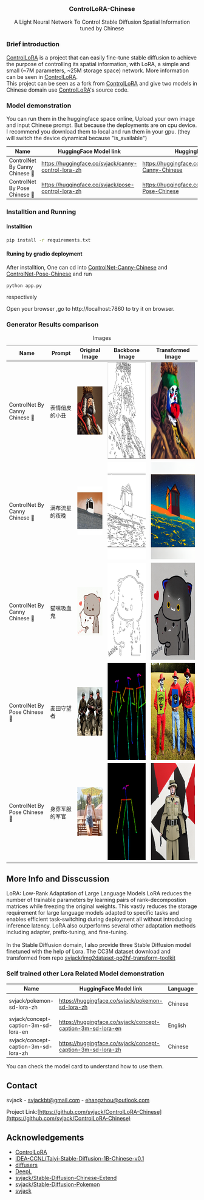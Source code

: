 <!-- PROJECT LOGO -->
<br />
<p align="center">
  <h3 align="center">ControlLoRA-Chinese</h3>

  <p align="center">
   		A Light Neural Network To Control Stable Diffusion Spatial Information tuned by Chinese
    <br />
  </p>
</p>

### Brief introduction
[ControlLoRA](https://github.com/HighCWu/ControlLoRA) is a project that can easily fine-tune stable diffusion to achieve the purpose of controlling its spatial information, with LoRA, a simple and small (~7M parameters, ~25M storage space) network. More information can be seen in [ControlLoRA](https://github.com/HighCWu/ControlLoRA).<br/>
This project can be seen as a fork from [ControlLoRA](https://github.com/HighCWu/ControlLoRA) and give two models in Chinese domain use [ControlLoRA](https://github.com/HighCWu/ControlLoRA)'s source code.<br/>

### Model demonstration

You can run them in the huggingface space online, Upload your own image and
input Chinese prompt. But because the deployments are on cpu device. I recommend you download them to local and run them in your gpu. (they will switch the device dynamical because "is_available")

|Name |HuggingFace Model link| HuggingFace Space link |
|---------|--------|-------|
|ControlNet By Canny Chinese 🔪| https://huggingface.co/svjack/canny-control-lora-zh | https://huggingface.co/spaces/svjack/ControlNet-Canny-Chinese |
|ControlNet By Pose Chinese 🏃| https://huggingface.co/svjack/pose-control-lora-zh | https://huggingface.co/spaces/svjack/ControlNet-Pose-Chinese |

### Installtion and Running

#### Installtion
```bash
pip install -r requirements.txt
```

#### Runing by gradio deployment
After installtion, One can cd into [ControlNet-Canny-Chinese](ControlNet-Canny-Chinese) and [ControlNet-Pose-Chinese](ControlNet-Pose-Chinese) and run
```bash
python app.py
```
respectively

Open your browser ,go to http://localhost:7860 to try it on browser.

<!--
'''
表情俏皮的小丑
满布流星的夜晚
猫咪吸血鬼
'''

'''
麦田守望者
身穿军服的军官
'''
-->

### Generator Results comparison
<table><caption>Images</caption>
<thead>
<tr>
<th>Name</th>
<th>Prompt</th>
<th colspan="1">Original Image</th>
<th colspan="1">Backbone Image</th>
<th colspan="1">Transformed Image</th>
</tr>
</thead>
<tbody>
<tr>
<td>ControlNet By Canny Chinese 🔪</td>
<td>表情俏皮的小丑</td>
<td><img src="imgs/Protector_Cromwell_style.png" alt="Girl in a jacket" width="128" height="128"></td>
<td><img src="imgs/cromwell_backbone.png" alt="Girl in a jacket" width="256" height="256"></td>
<td><img src="imgs/cromwell_clown.png" alt="Girl in a jacket" width="256" height="256"></td>
</tr>

<tr>
<td>ControlNet By Canny Chinese 🔪</td>
<td>满布流星的夜晚</td>
<td><img src="imgs/window.png" alt="Girl in a jacket" width="128" height="128"></td>
<td><img src="imgs/window_backbone.png" alt="Girl in a jacket" width="256" height="256"></td>
<td><img src="imgs/window_in_night.png" alt="Girl in a jacket" width="256" height="256"></td>
</tr>

<tr>
<td>ControlNet By Canny Chinese 🔪</td>
<td>猫咪吸血鬼</td>
<td><img src="imgs/cat.gif" alt="Girl in a jacket" width="128" height="128"></td>
<td><img src="imgs/cat_backbone.png" alt="Girl in a jacket" width="256" height="256"></td>
<td><img src="imgs/vampire_cat.png" alt="Girl in a jacket" width="256" height="256"></td>
</tr>

<tr>
<td>ControlNet By Pose Chinese 🏃</td>
<td>麦田守望者</td>
<td><img src="imgs/war.jpg" alt="Girl in a jacket" width="128" height="128"></td>
<td><img src="imgs/war_pose.png" alt="Girl in a jacket" width="256" height="256"></td>
<td><img src="imgs/catcher_in_the_rye.png" alt="Girl in a jacket" width="256" height="256"></td>
</tr>

<tr>
<td>ControlNet By Pose Chinese 🏃</td>
<td>身穿军服的军官</td>
<td><img src="imgs/woman.jpeg" alt="Girl in a jacket" width="128" height="128"></td>
<td><img src="imgs/woman_pose.png" alt="Girl in a jacket" width="256" height="256"></td>
<td><img src="imgs/man_in_uniform.png" alt="Girl in a jacket" width="256" height="256"></td>
</tr>

</tbody>
</table>


## More Info and Disscussion
LoRA: Low-Rank Adaptation of Large Language Models
LoRA reduces the number of trainable parameters by learning pairs of rank-decompostion matrices while freezing the original weights. This vastly reduces the storage requirement for large language models adapted to specific tasks and enables efficient task-switching during deployment all without introducing inference latency. LoRA also outperforms several other adaptation methods including adapter, prefix-tuning, and fine-tuning.
<br/>
<br/>
In the Stable Diffusion domain, I also provide three Stable Diffusion model finetuned with the help of Lora.
The CC3M dataset download and transformed from repo [svjack/img2dataset-pq2hf-transform-toolkit](https://github.com/svjack/img2dataset-pq2hf-transform-toolkit)

### Self trained other Lora Related Model demonstration

|Name |HuggingFace Model link| Language | Tuned Dataset |
|---------|--------|-------|-------|
| svjack/pokemon-sd-lora-zh | https://huggingface.co/svjack/pokemon-sd-lora-zh | Chinese | svjack/pokemon-blip-captions-en-zh |
| svjack/concept-caption-3m-sd-lora-en | https://huggingface.co/svjack/concept-caption-3m-sd-lora-en | English | Conceptual Captions (CC3M) |
| svjack/concept-caption-3m-sd-lora-zh | https://huggingface.co/svjack/concept-caption-3m-sd-lora-zh | Chinese | Conceptual Captions (CC3M) |

You can check the model card to understand how to use them.

<!-- CONTACT -->
## Contact

<!--
Your Name - [@your_twitter](https://twitter.com/your_username) - email@example.com
-->
svjack - svjackbt@gmail.com - ehangzhou@outlook.com

<!--
Project Link: [https://github.com/your_username/repo_name](https://github.com/your_username/repo_name)
-->
Project Link:[https://github.com/svjack/ControlLoRA-Chinese](https://github.com/svjack/ControlLoRA-Chinese)


<!-- ACKNOWLEDGEMENTS -->
## Acknowledgements
<!--
* [GitHub Emoji Cheat Sheet](https://www.webpagefx.com/tools/emoji-cheat-sheet)
* [Img Shields](https://shields.io)
* [Choose an Open Source License](https://choosealicense.com)
* [GitHub Pages](https://pages.github.com)
* [Animate.css](https://daneden.github.io/animate.css)
* [Loaders.css](https://connoratherton.com/loaders)
* [Slick Carousel](https://kenwheeler.github.io/slick)
* [Smooth Scroll](https://github.com/cferdinandi/smooth-scroll)
* [Sticky Kit](http://leafo.net/sticky-kit)
* [JVectorMap](http://jvectormap.com)
* [Font Awesome](https://fontawesome.com)
* [Stable Diffusion](https://stability.ai/blog/stable-diffusion-public-release)
-->
* [ControlLoRA](https://github.com/HighCWu/ControlLoRA)
* [IDEA-CCNL/Taiyi-Stable-Diffusion-1B-Chinese-v0.1](https://huggingface.co/IDEA-CCNL/Taiyi-Stable-Diffusion-1B-Chinese-v0.1)
* [diffusers](https://github.com/huggingface/diffusers)
* [DeepL](https://www.deepl.com/translator)
* [svjack/Stable-Diffusion-Chinese-Extend](https://github.com/svjack/Stable-Diffusion-Chinese-Extend)
* [svjack/Stable-Diffusion-Pokemon](https://github.com/svjack/Stable-Diffusion-Pokemon)
* [svjack](https://huggingface.co/svjack)
